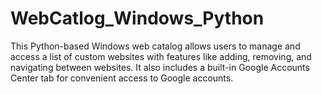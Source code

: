 # WebCatlog_Windows_Python
This Python-based Windows web catalog allows users to manage and access a list of custom websites with features like adding, removing, and navigating between websites. It also includes a built-in Google Accounts Center tab for convenient access to Google accounts.
